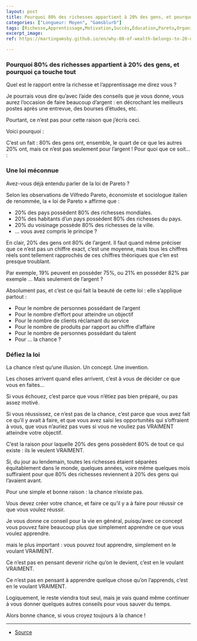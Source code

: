 ```yaml
---
layout: post
title: Pourquoi 80% des richesses appartient à 20% des gens, et pourquoi ça touche tout
categories: ["Longueur: Moyen", "Gamsblurb"]
tags: [Richesse,Apprentissage,Motivation,Succès,Éducation,Pareto,Organisation,Chance,Gamsblog,Gamsblurb]
excerpt_image: 
ref: https://martingamsby.github.io/en/why-80-of-wealth-belongs-to-20-of-people-and-why-it-matters-for-everything

---
```


### **Pourquoi 80% des richesses appartient à 20% des gens, et pourquoi ça touche tout**

Quel est le rapport entre la richesse et l’apprentissage me direz vous ?

Je pourrais vous dire qu’avec l’aide des conseils que je vous donne, vous aurez l’occasion de faire beaucoup d’argent : en décrochant les meilleurs postes après une entrevue, des bourses d’études, etc.

Pourtant, ce n’est pas pour cette raison que j’écris ceci.

Voici pourquoi :

C’est un fait : 80% des gens ont, ensemble, le quart de ce que les autres 20% ont, mais ce n’est pas seulement pour l’argent ! Pour quoi que ce soit… :

### Une loi méconnue

Avez-vous déjà entendu parler de la loi de Pareto ?

Selon les observations de Vilfredo Pareto, économiste et sociologue italien de renommée, la « loi de Pareto » affirme que :

* 20% des pays possèdent 80% des richesses mondiales.
* 20% des habitants d’un pays possèdent 80% des richesses du pays.
* 20% du voisinage possède 80% des richesses de la ville.
* … vous avez compris le principe ?

En clair, 20% des gens ont 80% de l’argent. Il faut quand même préciser que ce n’est pas un chiffre exact, c’est une moyenne, mais tous les chiffres réels sont tellement rapprochés de ces chiffres théoriques que c’en est presque troublant.

Par exemple, 19% peuvent en posséder 75%, ou 21% en posséder 82% par exemple … Mais seulement de l’argent ?

Absolument pas, et c’est ce qui fait la beauté de cette loi : elle s’applique partout :

* Pour le nombre de personnes possédant de l’argent
* Pour le nombre d’effort pour atteindre un objectif
* Pour le nombre de clients réclamant du service
* Pour le nombre de produits par rapport au chiffre d’affaire
* Pour le nombre de personnes possédant du talent
* Pour … la chance ?

### Défiez la loi

La chance n’est qu’une illusion. Un concept. Une invention.

Les choses arrivent quand elles arrivent, c’est à vous de décider ce que vous en faites…

Si vous échouez, c’est parce que vous n’étiez pas bien préparé, ou pas assez motivé.

Si vous réussissez, ce n’est pas de la chance, c’est parce que vous avez fait ce qu’il y avait à faire, et que vous avez saisi les opportunités qui s’offraient à vous, que vous n’auriez pas vues si vous ne vouliez pas VRAIMENT atteindre votre objectif.

C’est la raison pour laquelle 20% des gens possèdent 80% de tout ce qui existe : ils le veulent VRAIMENT.

Si, du jour au lendemain, toutes les richesses étaient séparées équitablement dans le monde, quelques années, voire même quelques mois suffiraient pour que 80% des richesses reviennent à 20% des gens qui l’avaient avant.

Pour une simple et bonne raison : la chance n’existe pas.

Vous devez créer votre chance, et faire ce qu’il y a à faire pour réussir ce que vous voulez réussir.

Je vous donne ce conseil pour la vie en général, puisqu’avec ce concept vous pouvez faire beaucoup plus que simplement apprendre ce que vous voulez apprendre.

mais le plus important : vous pouvez tout apprendre, simplement en le voulant VRAIMENT.

Ce n’est pas en pensant devenir riche qu’on le devient, c’est en le voulant VRAIMENT.

Ce n’est pas en pensant à apprendre quelque chose qu’on l’apprends, c’est en le voulant VRAIMENT.

Logiquement, le reste viendra tout seul, mais je vais quand même continuer à vous donner quelques autres conseils pour vous sauver du temps.

Alors bonne chance, si vous croyez toujours à la chance !

---

- [Source](https://blog.comment-apprendre.com/pourquoi-80-des-richesses-appartient-a-20-des-gens/)

